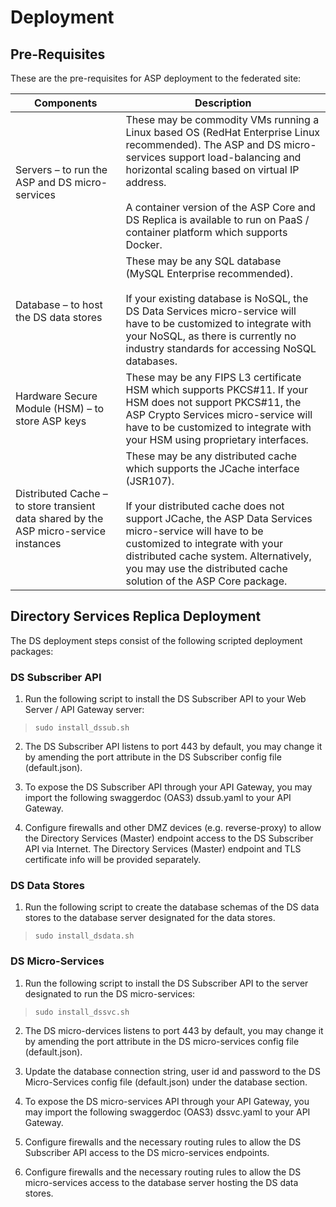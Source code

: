 # Deployment

## Pre-Requisites

These are the pre-requisites for ASP deployment to the federated site:

| Components | Description |
| ------ | ----------- |
| Servers – to run the ASP and DS micro-services   | These may be commodity VMs running a Linux based OS (RedHat Enterprise Linux recommended).  The ASP and DS micro-services support load-balancing and horizontal scaling based on virtual IP address. <br><br> A container version of the ASP Core and DS Replica is available to run on PaaS / container platform which supports Docker. 
| Database – to host the DS data stores | These may be any SQL database (MySQL Enterprise recommended). <br><br> If your existing database is NoSQL, the DS Data Services micro-service will have to be customized to integrate with your NoSQL, as there is currently no industry standards for accessing NoSQL databases.
| Hardware Secure Module (HSM) – to store ASP keys    | These may be any FIPS L3 certificate HSM which supports PKCS#11. If your HSM does not support PKCS#11, the ASP Crypto Services micro-service will have to be customized to integrate with your HSM using proprietary interfaces. 
Distributed Cache – to store transient data shared by the ASP micro-service instances | These may be any distributed cache which supports the JCache interface (JSR107). <br><br> If your distributed cache does not support JCache, the ASP Data Services micro-service will have to be customized to integrate with your distributed cache system.  Alternatively, you may use the distributed cache solution of the ASP Core package.

## Directory Services Replica Deployment
The DS deployment steps consist of the following scripted deployment packages:

### DS Subscriber API
1. Run the following script to install the DS Subscriber API to your Web Server / API Gateway server:
>```
> sudo install_dssub.sh
> ```

2. The DS Subscriber API listens to port 443 by default, you may change it by amending the port attribute in the DS Subscriber config file (default.json).

3. To expose the DS Subscriber API through your API Gateway, you may import the following swaggerdoc (OAS3) dssub.yaml to your API Gateway.

4. Configure firewalls and other DMZ devices (e.g. reverse-proxy) to allow the Directory Services (Master) endpoint access to the DS Subscriber API via Internet.  The Directory Services (Master) endpoint and TLS certificate info will be provided separately.

### DS Data Stores
1. Run the following script to create the database schemas of the DS data stores to the database server designated for the data stores.

>```
> sudo install_dsdata.sh
> ```

### DS Micro-Services

1. Run the following script to install the DS Subscriber API to the server designated to run the DS micro-services:

>```
> sudo install_dssvc.sh
> ```

2. The DS micro-dervices listens to port 443 by default, you may change it by amending the port attribute in the DS micro-services config file (default.json).

3. Update the database connection string, user id and password to the DS Micro-Services config file (default.json) under the database section.

4. To expose the DS micro-services API through your API Gateway, you may import the following swaggerdoc (OAS3) dssvc.yaml to your API Gateway.

5. Configure firewalls and the necessary routing rules to allow the DS Subscriber API access to the DS micro-services endpoints.

6. Configure firewalls and the necessary routing rules to allow the DS micro-services access to the database server hosting the DS data stores.

